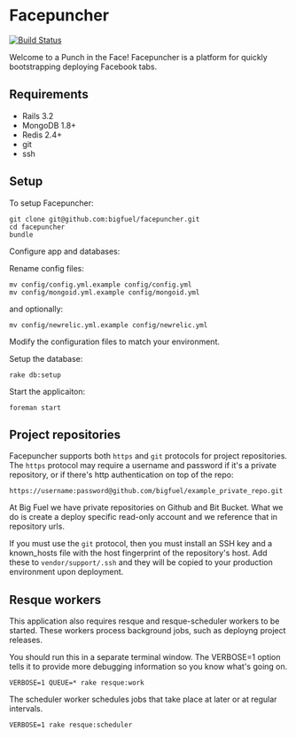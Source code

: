 Facepuncher
================================

[![Build Status](https://secure.travis-ci.org/bigfuel/facepuncher.png?branch=master)](http://travis-ci.org/bigfuel/facepuncher)

Welcome to a Punch in the Face! Facepuncher is a platform for quickly bootstrapping deploying Facebook tabs.

Requirements
------------
- Rails 3.2
- MongoDB 1.8+
- Redis 2.4+
- git
- ssh

Setup
-----

To setup Facepuncher:

    git clone git@github.com:bigfuel/facepuncher.git
    cd facepuncher
    bundle

Configure app and databases:

Rename config files:

    mv config/config.yml.example config/config.yml
    mv config/mongoid.yml.example config/mongoid.yml

and optionally:

    mv config/newrelic.yml.example config/newrelic.yml

Modify the configuration files to match your environment.

Setup the database:

    rake db:setup

Start the applicaiton:

    foreman start

Project repositories
--------------------

Facepuncher supports both `https` and `git` protocols for project repositories. The `https` protocol may require a username and password if it's a private repository, or if there's http authentication on top of the repo:

    https://username:password@github.com/bigfuel/example_private_repo.git

At Big Fuel we have private repositories on Github and Bit Bucket. What we do is create a deploy specific read-only account and we reference that in repository urls.

If you must use the `git` protocol, then you must install an SSH key and a known_hosts file with the host fingerprint of the repository's host. Add these to `vendor/support/.ssh` and they will be copied to your production environment upon deployment.

Resque workers
--------------

This application also requires resque and resque-scheduler workers to be started. These workers process background jobs, such as deployng project releases.

You should run this in a separate terminal window. The VERBOSE=1 option tells it to provide more debugging information so you know what's going on.

    VERBOSE=1 QUEUE=* rake resque:work

The scheduler worker schedules jobs that take place at later or at regular intervals.

    VERBOSE=1 rake resque:scheduler


